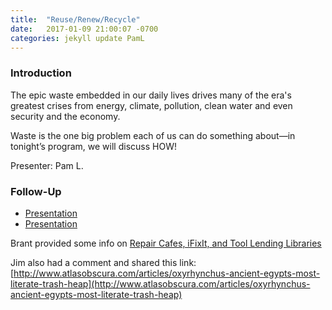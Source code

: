 ```yaml
---
title:  "Reuse/Renew/Recycle"
date:   2017-01-09 21:00:07 -0700
categories: jekyll update PamL
---
```


### Introduction

The epic waste embedded in our daily lives drives many of the era's greatest crises from energy, climate, pollution, clean water and even security and the economy. 

Waste is the one big problem each of us can do something about—in tonight’s program, we will discuss HOW!

Presenter: Pam L.

### Follow-Up

* [Presentation](/assets/present/reduce-reuse-recycle-resources.pdf) 
* [Presentation](/assets/present/reduce-reuse-recycle-2.pdf)

Brant provided some info on [Repair Cafes, iFixIt, and Tool Lending Libraries](/assets/present/repair-cafes.pdf)

Jim also had a comment and shared this link: [http://www.atlasobscura.com/articles/oxyrhynchus-ancient-egypts-most-literate-trash-heap](http://www.atlasobscura.com/articles/oxyrhynchus-ancient-egypts-most-literate-trash-heap)

